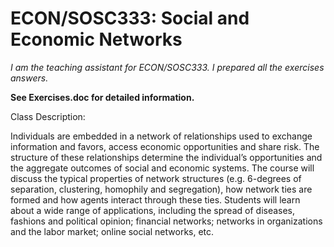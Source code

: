 # ECON/SOSC333: Social and Economic Networks

*I am the teaching assistant for ECON/SOSC333. I prepared all the exercises answers.*

**See Exercises.doc for detailed information.**

	
Class Description: 

Individuals are embedded in a network of relationships used to exchange information and favors, access economic opportunities and share risk. The structure of these relationships determine the individual’s opportunities and the aggregate outcomes of social and economic systems. The course will discuss the typical properties of network structures (e.g. 6-degrees of separation, clustering, homophily and segregation), how network ties are formed and how agents interact through these ties. Students will learn about a wide range of applications, including the spread of diseases, fashions and political opinion; financial networks; networks in organizations and the labor market; online social networks, etc. 
